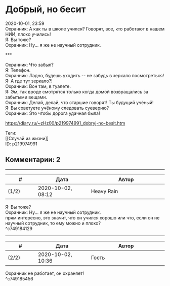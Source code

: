 Добрый, но бесит
================

  
2020-10-01, 23:59  
 Охранник: А как ты в школе учился? Говорят, все, кто работают в нашем НИИ, плохо учились!   
 Я: Вы тоже?   
 Охранник: Ну... я же не научный сотрудник.   
   
 \*\*\*   
   
 Охранник: Что забыл?   
 Я: Телефон.   
 Охранник: Ладно, будешь уходить -- не забудь в зеркало посмотреться!   
 Я: А где тут зеркало?!   
 Охранник: Вон там, в туалете.   
 Я: Эм, так вроде смотрятся только когда домой возвращались за забытыми вещами.   
 Охранник: Делай, делай, что старшие говорят! Ты будущий учёный!   
 Я: Вы советуете учёному следовать суеверию?   
 Охранник: Это чтобы дорога удачная была!   
  
<https://diary.ru/~zHz00/p219974991_dobryj-no-besit.htm>  
  
Теги:  
[[Случай из жизни]]  
ID: p219974991  


Комментарии: 2
--------------

  


---



|         #         |              Дата              |                     Автор                     |           ID           |
| --- | --- | --- | --- |
| (1/2) | 2020-10-02, 08:12 | Heavy Rain | c749184129 |

  
  Я: Вы тоже?   
 Охранник: Ну... я же не научный сотрудник.    
 прям интересно, это значит, что он учился хорошо или что, если он не научный сотрудник, то ему можно и плохо?   
 ^c749184129

---



|         #         |              Дата              |                     Автор                     |           ID           |
| --- | --- | --- | --- |
| (2/2) | 2020-10-02, 10:36 | Гость | c749185456 |

  
 Охранник не работает, он охраняет!   
 ^c749185456